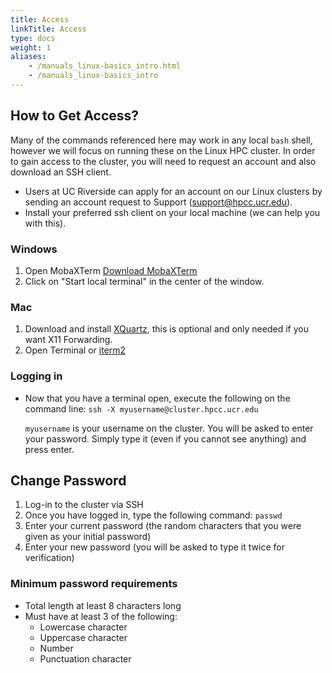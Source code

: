 ```yaml
---
title: Access
linkTitle: Access
type: docs
weight: 1
aliases:
    - /manuals_linux-basics_intro.html
    - /manuals_linux-basics_intro
---
```


## How to Get Access?

Many of the commands referenced here may work in any local `bash` shell, however we will focus on running these on the Linux HPC cluster.
In order to gain access to the cluster, you will need to request an account and also download an SSH client.

* Users at UC Riverside can apply for an account on our Linux clusters by sending an account request to Support (support@hpcc.ucr.edu).
* Install your preferred ssh client on your local machine (we can help you with this).

### Windows

1. Open MobaXTerm [Download MobaXTerm](https://mobaxterm.mobatek.net/download-home-edition.html)
2. Click on "Start local terminal" in the center of the window.

### Mac

1. Download and install [XQuartz](https://www.xquartz.org/), this is optional and only needed if you want X11 Forwarding.
2. Open Terminal or [iterm2](https://www.iterm2.com/downloads.html)

### Logging in

* Now that you have a terminal open, execute the following on the command line:
  `ssh -X myusername@cluster.hpcc.ucr.edu`

  `myusername` is your username on the cluster.
  You will be asked to enter your password. Simply type it (even if you cannot see anything) and press enter.

## Change Password

1. Log-in to the cluster via SSH
2. Once you have logged in, type the following command:
   `passwd`
3. Enter your current password (the random characters that you were given as your initial password)
4. Enter your new password (you will be asked to type it twice for verification)

### Minimum password requirements

* Total length at least 8 characters long
* Must have at least 3 of the following:
  * Lowercase character
  * Uppercase character
  * Number
  * Punctuation character
